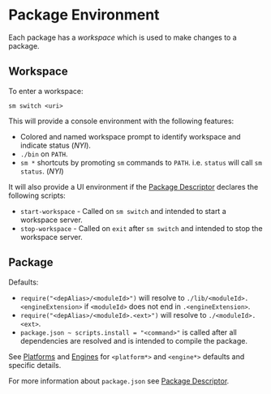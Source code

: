 Package Environment
===================

Each package has a *workspace* which is used to make changes to a package.

Workspace
---------

To enter a workspace:

	sm switch <uri>

This will provide a console environment with the following features:

  * Colored and named workspace prompt to identify workspace and indicate status (*NYI*).
  * `./bin` on `PATH`.
  * `sm *` shortcuts by promoting `sm` commands to `PATH`. i.e. `status` will call `sm status`. (*NYI*)

It will also provide a UI environment if the [Package Descriptor](./PackageDescriptor.md) declares the following scripts:

  * `start-workspace` - Called on `sm switch` and intended to start a workspace server.
  * `stop-workspace` - Called on `exit` after `sm switch` and intended to stop the workspace server.

Package
-------

Defaults:

  * `require("<depAlias>/<moduleId>")` will resolve to `./lib/<moduleId>.<engineExtension>` if `<moduleId>` does not end in `.<engineExtension>`.
  * `require("<depAlias>/<moduleId>.<ext>")` will resolve to `./<moduleId>.<ext>`.
  * `package.json ~ scripts.install = "<command>"` is called after all dependencies are resolved and is intended to compile the package.

See [Platforms](./Platforms.md) and [Engines](./Engines.md) for `<platform*>` and `<engine*>` defaults and specific details.

For more information about `package.json` see [Package Descriptor](./PackageDescriptor.md).
